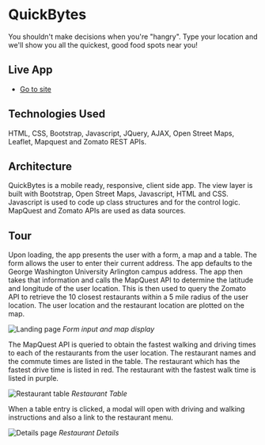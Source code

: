 # QuickBytes
You shouldn't make decisions when you're "hangry". Type your location and we'll show you all the quickest, good food spots near you!

## Live App
- [Go to site](https://sydpretzel.github.io/QuickBytes/)

## Technologies Used
HTML, CSS, Bootstrap, Javascript, JQuery, AJAX, Open Street Maps, Leaflet, Mapquest and Zomato REST APIs.

## Architecture
QuickBytes is a mobile ready, responsive, client side app.  The view layer is built with Bootstrap, Open Street Maps, Javascript, HTML and CSS.  Javascript is used to code up class structures and for the control logic.  MapQuest and Zomato APIs are used as data sources.

## Tour
Upon loading, the app presents the user with a form, a map and a table.  The form allows the user to enter their current address.  The app defaults to the George Washington University Arlington campus address.  The app then takes that information and calls the MapQuest API to determine the latitude and longitude of the user location.  This is then used to query the Zomato API to retrieve the 10 closest restaurants within a 5 mile radius of the user location.  The user location and the restaurant location are plotted on the map.  

![Landing page](https://sydpretzel.github.io/QuickBytes/landing.png)
*Form input and map display*

The MapQuest API is queried to obtain the fastest walking and driving times to each of the restaurants from the user location.  The restaurant names and the commute times are listed in the table.  The restaurant which has the fastest drive time is listed in red.  The restaurant with the fastest walk time is listed in purple.  

![Restaurant table](https://sydpretzel.github.io/QuickBytes/table.png)
*Restaurant Table*

When a table entry is clicked, a modal will open with driving and walking instructions and also a link to the restaurant menu.

![Details page](https://sydpretzel.github.io/QuickBytes/detail.png)
*Restaurant Details*

